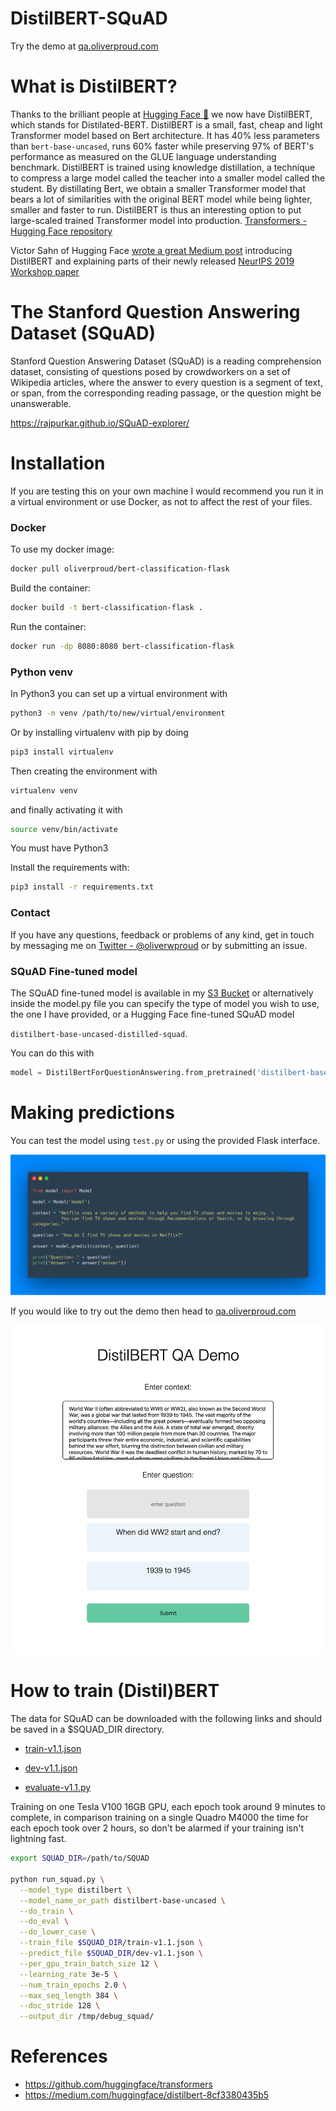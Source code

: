 # DistilBERT-SQuAD

Try the demo at [qa.oliverproud.com](https://qa.oliverproud.com)

# What is DistilBERT?

Thanks to the brilliant people at [Hugging Face 🤗](https://huggingface.co/) we now have DistilBERT, which stands for Distilated-BERT. DistilBERT is a small, fast, cheap and light Transformer model based on Bert architecture. It has 40% less parameters than `bert-base-uncased`, runs 60% faster while preserving 97% of BERT's performance as measured on the GLUE language understanding benchmark. DistilBERT is trained using knowledge distillation, a technique to compress a large model called the teacher into a smaller model called the student. By distillating Bert, we obtain a smaller Transformer model that bears a lot of similarities with the original BERT model while being lighter, smaller and faster to run. DistilBERT is thus an interesting option to put large-scaled trained Transformer model into production. [Transformers - Hugging Face repository](https://github.com/huggingface/transformers)

Victor Sahn of Hugging Face [wrote a great Medium post](https://medium.com/huggingface/distilbert-8cf3380435b5) introducing DistilBERT and explaining parts of their newly released [NeurIPS 2019 Workshop paper](https://arxiv.org/abs/1910.01108)


# The Stanford Question Answering Dataset (SQuAD)

Stanford Question Answering Dataset (SQuAD) is a reading comprehension dataset, consisting of questions posed by crowdworkers on a set of Wikipedia articles, where the answer to every question is a segment of text, or span, from the corresponding reading passage, or the question might be unanswerable.

https://rajpurkar.github.io/SQuAD-explorer/

# Installation

If you are testing this on your own machine I would recommend you run it in a virtual environment or use Docker, as not to affect the rest of your files.

### Docker

To use my docker image:

```bash
docker pull oliverproud/bert-classification-flask
```

Build the container:

```bash
docker build -t bert-classification-flask .
```

Run the container:

```bash
docker run -dp 8080:8080 bert-classification-flask
```

### Python venv

In Python3 you can set up a virtual environment with

```bash
python3 -m venv /path/to/new/virtual/environment
```

Or by installing virtualenv with pip by doing
```bash
pip3 install virtualenv
```
Then creating the environment with
```bash
virtualenv venv
```
and finally activating it with
```bash
source venv/bin/activate
```

You must have Python3

Install the requirements with:
```bash
pip3 install -r requirements.txt
```

### Contact

If you have any questions, feedback or problems of any kind, get in touch by messaging me on [Twitter - @oliverwproud](https://twitter.com/oliverwproud) or by submitting an issue.

### SQuAD Fine-tuned model

The SQuAD fine-tuned model is available in my [S3 Bucket](https://distilbert-finetuned-model.s3.eu-west-2.amazonaws.com/pytorch_model.bin) or alternatively inside the model.py file you can specify the type of model you wish to use, the one I have provided, or a Hugging Face fine-tuned SQuAD model

`distilbert-base-uncased-distilled-squad`.

You can do this with

```python
model = DistilBertForQuestionAnswering.from_pretrained('distilbert-base-uncased-distilled-squad', config=config)
```

# Making predictions

You can test the model using `test.py` or using the provided Flask interface.

![alt text](images/carbon.png)

If you would like to try out the demo then head to [qa.oliverproud.com](https://qa.oliverproud.com)

![alt text](images/demo.png)

# How to train (Distil)BERT

The data for SQuAD can be downloaded with the following links and should be saved in a $SQUAD_DIR directory.

- [train-v1.1.json](https://rajpurkar.github.io/SQuAD-explorer/dataset/train-v1.1.json)

- [dev-v1.1.json](https://rajpurkar.github.io/SQuAD-explorer/dataset/dev-v1.1.json)

- [evaluate-v1.1.py](https://github.com/allenai/bi-att-flow/blob/master/squad/evaluate-v1.1.py)

Training on one Tesla V100 16GB GPU, each epoch took around 9 minutes to complete, in comparison training on a single Quadro M4000 the time for each epoch took over 2 hours, so don't be alarmed if your training isn't lightning fast.

```bash
export SQUAD_DIR=/path/to/SQUAD

python run_squad.py \
  --model_type distilbert \
  --model_name_or_path distilbert-base-uncased \
  --do_train \
  --do_eval \
  --do_lower_case \
  --train_file $SQUAD_DIR/train-v1.1.json \
  --predict_file $SQUAD_DIR/dev-v1.1.json \
  --per_gpu_train_batch_size 12 \
  --learning_rate 3e-5 \
  --num_train_epochs 2.0 \
  --max_seq_length 384 \
  --doc_stride 128 \
  --output_dir /tmp/debug_squad/
```

# References

- <https://github.com/huggingface/transformers>
- <https://medium.com/huggingface/distilbert-8cf3380435b5>
